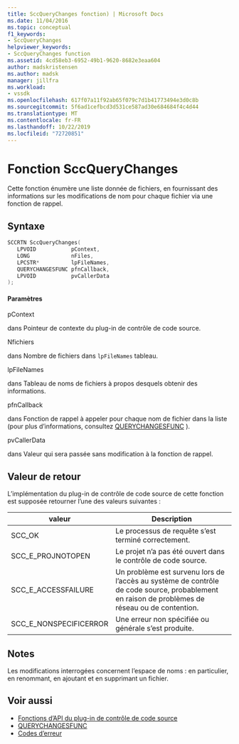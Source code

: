 ```yaml
---
title: SccQueryChanges fonction) | Microsoft Docs
ms.date: 11/04/2016
ms.topic: conceptual
f1_keywords:
- SccQueryChanges
helpviewer_keywords:
- SccQueryChanges function
ms.assetid: 4cd58eb3-6952-49b1-9620-8682e3eaa604
author: madskristensen
ms.author: madsk
manager: jillfra
ms.workload:
- vssdk
ms.openlocfilehash: 617f07a11f92ab65f079c7d1b41773494e3d0c8b
ms.sourcegitcommit: 5f6ad1cefbcd3d531ce587ad30e684684f4c4d44
ms.translationtype: MT
ms.contentlocale: fr-FR
ms.lasthandoff: 10/22/2019
ms.locfileid: "72720851"
---
```

# <a name="sccquerychanges-function"></a>Fonction SccQueryChanges
Cette fonction énumère une liste donnée de fichiers, en fournissant des informations sur les modifications de nom pour chaque fichier via une fonction de rappel.

## <a name="syntax"></a>Syntaxe

```cpp
SCCRTN SccQueryChanges(
   LPVOID           pContext,
   LONG             nFiles,
   LPCSTR*          lpFileNames,
   QUERYCHANGESFUNC pfnCallback,
   LPVOID           pvCallerData
);
```

#### <a name="parameters"></a>Paramètres
 pContext

dans Pointeur de contexte du plug-in de contrôle de code source.

 Nfichiers

dans Nombre de fichiers dans `lpFileNames` tableau.

 lpFileNames

dans Tableau de noms de fichiers à propos desquels obtenir des informations.

 pfnCallback

dans Fonction de rappel à appeler pour chaque nom de fichier dans la liste (pour plus d’informations, consultez [QUERYCHANGESFUNC](../extensibility/querychangesfunc.md) ).

 pvCallerData

dans Valeur qui sera passée sans modification à la fonction de rappel.

## <a name="return-value"></a>Valeur de retour
 L’implémentation du plug-in de contrôle de code source de cette fonction est supposée retourner l’une des valeurs suivantes :

|valeur|Description|
|-----------|-----------------|
|SCC_OK|Le processus de requête s’est terminé correctement.|
|SCC_E_PROJNOTOPEN|Le projet n’a pas été ouvert dans le contrôle de code source.|
|SCC_E_ACCESSFAILURE|Un problème est survenu lors de l’accès au système de contrôle de code source, probablement en raison de problèmes de réseau ou de contention.|
|SCC_E_NONSPECIFICERROR|Une erreur non spécifiée ou générale s’est produite.|

## <a name="remarks"></a>Notes
 Les modifications interrogées concernent l’espace de noms : en particulier, en renommant, en ajoutant et en supprimant un fichier.

## <a name="see-also"></a>Voir aussi
- [Fonctions d’API du plug-in de contrôle de code source](../extensibility/source-control-plug-in-api-functions.md)
- [QUERYCHANGESFUNC](../extensibility/querychangesfunc.md)
- [Codes d’erreur](../extensibility/error-codes.md)